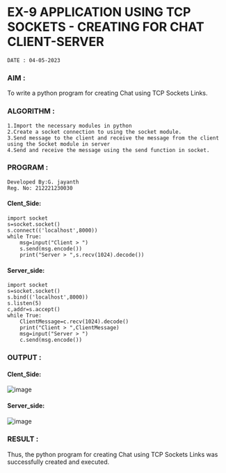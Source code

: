 # EX-9 APPLICATION USING TCP SOCKETS - CREATING FOR CHAT CLIENT-SERVER
```
DATE : 04-05-2023
```
### AIM :
To write a python program for creating Chat using TCP Sockets Links.

### ALGORITHM :
```
1.Import the necessary modules in python
2.Create a socket connection to using the socket module.
3.Send message to the client and receive the message from the client using the Socket module in server
4.Send and receive the message using the send function in socket.
```
### PROGRAM :
```
Developed By:G. jayanth
Reg. No: 212221230030
```
#### Clent_Side:
```
import socket
s=socket.socket()
s.connect(('localhost',8000))
while True:
    msg=input("Client > ")
    s.send(msg.encode())
    print("Server > ",s.recv(1024).decode())
```
#### Server_side:
```
import socket
s=socket.socket()
s.bind(('localhost',8000))
s.listen(5)
c,addr=s.accept()
while True:
    ClientMessage=c.recv(1024).decode()
    print("Client > ",ClientMessage)
    msg=input("Server > ")
    c.send(msg.encode())
```
### OUTPUT :
#### Clent_Side:
![image](https://github.com/Pavan-Gv/EX-9/assets/94827772/c7e54cb6-b938-42ce-b78a-a139979125e6)
#### Server_side:
![image](https://github.com/Pavan-Gv/EX-9/assets/94827772/cd9cf58c-7e0a-4419-b7ef-4cba7515c806)
### RESULT :
Thus, the python program for creating Chat using TCP Sockets Links was successfully created and executed.
